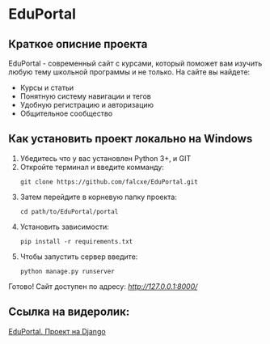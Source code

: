 # **EduPortal**
## Краткое описние проекта
EduPortal - современный сайт с курсами, который поможет вам изучить любую тему школьной программы и не только.
На сайте вы найдете:
 - Курсы и статьи
 - Понятную систему навигации и тегов
 - Удобную регистрацию и авторизацию
 - Общительное сообщество

## Как установить проект локально на Windows
1. Убедитесь что у вас установлен Python 3+, и GIT
2. Откройте терминал и введите комманду:
   ```
   git clone https://github.com/falcxe/EduPortal.git
   ```
3. Затем перейдите в корневую папку проекта:
   ```
   cd path/to/EduPortal/portal
   ```
4. Установить зависимости:
   ```
   pip install -r requirements.txt
   ```
5. Чтобы запустить сервер введите:
   ```
   python manage.py runserver
   ```
Готово! Сайт доступен по адресу: _http://127.0.0.1:8000/_

## Ссылка на видеролик:
[EduPortal. Проект на Django](rutube.ru)
